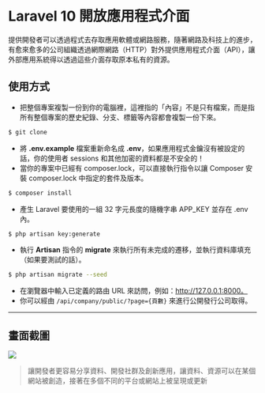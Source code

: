 # Laravel 10 開放應用程式介面

提供開發者可以透過程式去存取應用軟體或網路服務，隨著網路及科技上的進步，有愈來愈多的公司組織透過網際網路（HTTP）對外提供應用程式介面（API），讓外部應用系統得以透過這些介面存取原本私有的資源。

## 使用方式
- 把整個專案複製一份到你的電腦裡，這裡指的「內容」不是只有檔案，而是指所有整個專案的歷史紀錄、分支、標籤等內容都會複製一份下來。
```sh
$ git clone
```
- 將 __.env.example__ 檔案重新命名成 __.env__，如果應用程式金鑰沒有被設定的話，你的使用者 sessions 和其他加密的資料都是不安全的！
- 當你的專案中已經有 composer.lock，可以直接執行指令以讓 Composer 安裝 composer.lock 中指定的套件及版本。
```sh
$ composer install
```
- 產生 Laravel 要使用的一組 32 字元長度的隨機字串 APP_KEY 並存在 .env 內。
```sh
$ php artisan key:generate
```
- 執行 __Artisan__ 指令的 __migrate__ 來執行所有未完成的遷移，並執行資料庫填充（如果要測試的話）。
```sh
$ php artisan migrate --seed
```
- 在瀏覽器中輸入已定義的路由 URL 來訪問，例如：http://127.0.0.1:8000。
- 你可以經由 `/api/company/public/?page={頁數}` 來進行公開發行公司取得。

----

## 畫面截圖
![](https://i.imgur.com/03wQonz.png)
> 讓開發者更容易分享資料、開發社群及創新應用，讓資料、資源可以在某個網站被創造，接著在多個不同的平台或網站上被呈現或更新